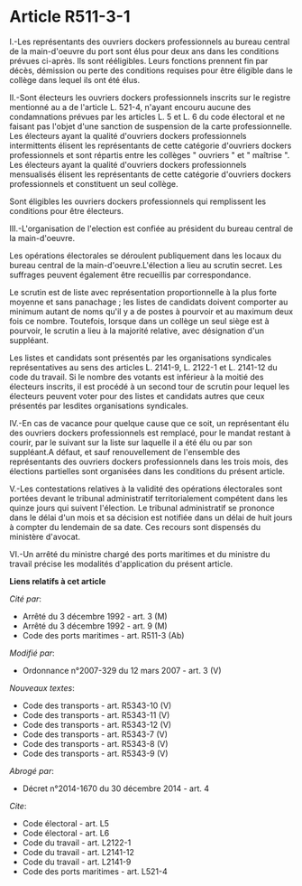 # Article R511-3-1

I.-Les représentants des ouvriers dockers professionnels au bureau central de la main-d'oeuvre du port sont élus pour deux
ans dans les conditions prévues ci-après. Ils sont rééligibles. Leurs fonctions prennent fin par décès, démission ou perte
des conditions requises pour être éligible dans le collège dans lequel ils ont été élus. 

II.-Sont électeurs les ouvriers dockers professionnels inscrits sur le registre mentionné au a de l'article L. 521-4, n'ayant
encouru aucune des condamnations prévues par les articles L. 5 et L. 6 du code électoral et ne faisant pas l'objet d'une
sanction de suspension de la carte professionnelle. Les électeurs ayant la qualité d'ouvriers dockers professionnels
intermittents élisent les représentants de cette catégorie d'ouvriers dockers professionnels et sont répartis entre les
collèges " ouvriers " et " maîtrise ". Les électeurs ayant la qualité d'ouvriers dockers professionnels mensualisés élisent
les représentants de cette catégorie d'ouvriers dockers professionnels et constituent un seul collège. 

Sont éligibles les ouvriers dockers professionnels qui remplissent les conditions pour être électeurs. 

III.-L'organisation de l'election est confiée au président du bureau central de la main-d'oeuvre. 

Les opérations électorales se déroulent publiquement dans les locaux du bureau central de la main-d'oeuvre.L'élection a lieu
au scrutin secret. Les suffrages peuvent également être recueillis par correspondance. 

Le scrutin est de liste avec représentation proportionnelle à la plus forte moyenne et sans panachage ; les listes de
candidats doivent comporter au minimum autant de noms qu'il y a de postes à pourvoir et au maximum deux fois ce nombre.
Toutefois, lorsque dans un collège un seul siège est à pourvoir, le scrutin a lieu à la majorité relative, avec désignation
d'un suppléant. 

Les listes et candidats sont présentés par les organisations syndicales représentatives au sens des articles L. 2141-9, L.
2122-1 et L. 2141-12 du code du travail. Si le nombre des votants est inférieur à la moitié des électeurs inscrits, il est
procédé à un second tour de scrutin pour lequel les électeurs peuvent voter pour des listes et candidats autres que ceux
présentés par lesdites organisations syndicales. 

IV.-En cas de vacance pour quelque cause que ce soit, un représentant élu des ouvriers dockers professionnels est remplacé,
pour le mandat restant à courir, par le suivant sur la liste sur laquelle il a été élu ou par son suppléant.A défaut, et sauf
renouvellement de l'ensemble des représentants des ouvriers dockers professionnels dans les trois mois, des élections
partielles sont organisées dans les conditions du présent article.

V.-Les contestations relatives à la validité des opérations électorales sont portées devant le tribunal administratif
territorialement compétent dans les quinze jours qui suivent l'élection. Le tribunal administratif se prononce dans le délai
d'un mois et sa décision est notifiée dans un délai de huit jours à compter du lendemain de sa date. Ces recours sont
dispensés du ministère d'avocat. 

VI.-Un arrêté du ministre chargé des ports maritimes et du ministre du travail précise les modalités d'application du présent
article.

**Liens relatifs à cet article**

_Cité par_:

  - Arrêté du 3 décembre 1992 - art. 3 (M)
  - Arrêté du 3 décembre 1992 - art. 9 (M)
  - Code des ports maritimes - art. R511-3 (Ab)

_Modifié par_:

  - Ordonnance n°2007-329 du 12 mars 2007 - art. 3 (V)

_Nouveaux textes_:

  - Code des transports - art. R5343-10 (V)
  - Code des transports - art. R5343-11 (V)
  - Code des transports - art. R5343-12 (V)
  - Code des transports - art. R5343-7 (V)
  - Code des transports - art. R5343-8 (V)
  - Code des transports - art. R5343-9 (V)

_Abrogé par_:

  - Décret n°2014-1670 du 30 décembre 2014 - art. 4

_Cite_:

  - Code électoral - art. L5
  - Code électoral - art. L6
  - Code du travail - art. L2122-1
  - Code du travail - art. L2141-12
  - Code du travail - art. L2141-9
  - Code des ports maritimes - art. L521-4
